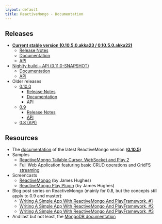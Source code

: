 ```yaml
---
layout: default
title: ReactiveMongo - Documentation
---
```


## Releases

* [__Current stable version (0.10.5.0.akka23 / 0.10.5.0.akka22)__](/releases/0.10.5/documentation/index.html)
  * [Release Notes](/releases/0.10.5/documentation/release-details.html)
  * [Documentation](/releases/0.10.5/documentation/index.html)
  * [API](/releases/0.10.5/api/index.html)
* [Nighlty build – API (0.11.0-SNAPSHOT)](/releases/0.11.0-SNAPSHOT/documentation/index.html)
  * [Documentation](/releases/0.11.0-SNAPSHOT/documentation/index.html)
  * [API](/releases/0.11.0-SNAPSHOT/api/index.html)
* Older releases
  * [0.10.0](/releases/0.10/documentation/index.html)
    * [Release Notes](/releases/0.10/documentation/release-details.html)
    * [Documentation](/releases/0.10/documentation/index.html)
    * [API](/releases/0.10/api/index.html)
  * [0.9](/releases/0.9/notes.html)
    * [Release Notes](/releases/0.9/notes.html)
    * [API](/releases/0.9/api/index.html)
  * [0.8 (API)](/releases/0.8/api/index.html)

## Resources

* The [documentation](/releases/0.10.5/documentation/index.html) of the latest ReactiveMongo version ([__0.10.5__](/releases/0.10.5/documentation/index.html))
* Samples
    * [ReactiveMongo Tailable Cursor, WebSocket and Play 2](https://github.com/sgodbillon/reactivemongo-tailablecursor-demo)
    * [Full Web Application featuring basic CRUD operations and GridFS streaming](https://github.com/sgodbillon/reactivemongo-demo-app)
* Screencasts
    * [ReactiveMongo](http://yobriefca.se/screencasts/004-reactivemongo) (by James Hughes)
    * [ReactiveMongo Play Plugin](http://yobriefca.se/screencasts/005-play-reactivemongo) (by James Hughes)
* Blog post series on ReactiveMongo (mainly for 0.8, but the concepts still apply to 0.9 and master):
    * [Writing A Simple App With ReactiveMongo And PlayFramework, #1](http://stephane.godbillon.com/2012/10/18/writing-a-simple-app-with-reactivemongo-and-play-framework-pt-1.html)
    * [Writing A Simple App With ReactiveMongo And PlayFramework, #2](http://stephane.godbillon.com/2012/10/29/writing-a-simple-app-with-reactivemongo-and-play-framework-pt-2.html)
    * [Writing A Simple App With ReactiveMongo And PlayFramework, #3](http://stephane.godbillon.com/2012/11/28/writing-a-simple-app-with-reactivemongo-and-play-framework-pt-3-gridfs.html)
* And last but not least, the [MongoDB documentation](http://docs.mongodb.org/)
